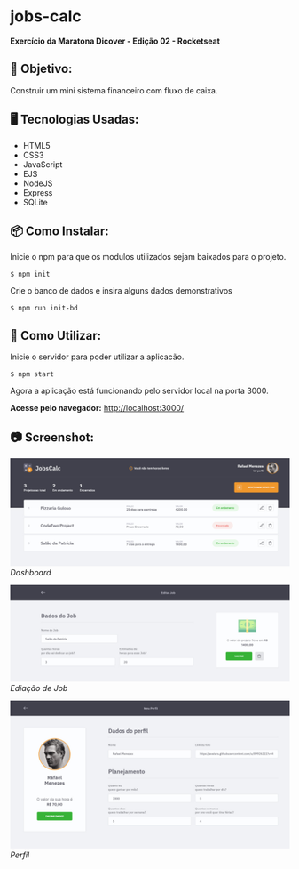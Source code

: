 # jobs-calc
 **Exercício da Maratona Dicover - Edição 02 - Rocketseat**

## :memo: Objetivo: 
Construir um mini sistema financeiro com fluxo de caixa.

## :desktop_computer: Tecnologias Usadas:
* HTML5
* CSS3
* JavaScript
* EJS
* NodeJS
* Express
* SQLite

## :package: Como Instalar: 

Inicie o npm para que os modulos utilizados sejam baixados para o projeto.
``` 
$ npm init 
```

Crie o banco de dados e insira alguns dados demonstrativos
``` 
$ npm run init-bd
``` 

## :hammer: Como Utilizar:

Inicie o servidor para poder utilizar a aplicacão.
``` 
$ npm start
``` 

Agora a aplicação está funcionando pelo servidor local na porta 3000.

**Acesse pelo navegador:** [http://localhost:3000/](http://localhost:3000/)

## :camera: Screenshot:

![screenshot_dashboard](./public/images/screenshot_dashboard.jpg) *Dashboard*

![screenshot_job](./public/images/screenshot_job.jpg) *Ediação de Job*

![screenshot_profile](./public/images/screenshot_profile.jpg) *Perfil*
